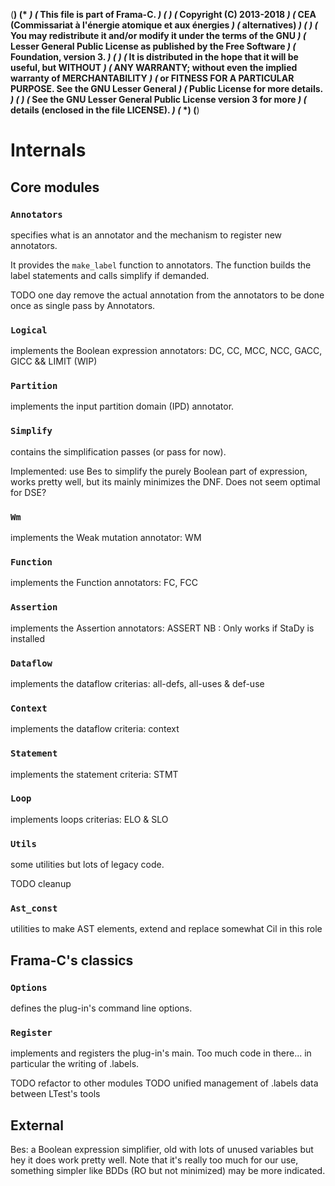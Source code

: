(**************************************************************************)
(*                                                                        *)
(*  This file is part of Frama-C.                                         *)
(*                                                                        *)
(*  Copyright (C) 2013-2018                                               *)
(*    CEA (Commissariat à l'énergie atomique et aux énergies              *)
(*         alternatives)                                                  *)
(*                                                                        *)
(*  You may redistribute it and/or modify it under the terms of the GNU   *)
(*  Lesser General Public License as published by the Free Software       *)
(*  Foundation, version 3.                                                *)
(*                                                                        *)
(*  It is distributed in the hope that it will be useful, but WITHOUT     *)
(*  ANY WARRANTY; without even the implied warranty of MERCHANTABILITY    *)
(*  or FITNESS FOR A PARTICULAR PURPOSE.  See the GNU Lesser General      *)
(*  Public License for more details.                                      *)
(*                                                                        *)
(*  See the GNU Lesser General Public License version 3 for more          *)
(*  details (enclosed in the file LICENSE).                               *)
(*                                                                        *)
(**************************************************************************)

Internals
=========

Core modules
------------

### `Annotators`
specifies what is an annotator and the mechanism to register new annotators.

It provides the `make_label` function to annotators.
The function builds the label statements and calls simplify if demanded.

TODO one day remove the actual annotation from the annotators to be done once
as single pass by Annotators.

### `Logical`
implements the Boolean expression annotators: DC, CC, MCC, NCC, GACC, GICC && LIMIT (WIP)

### `Partition`
implements the input partition domain (IPD) annotator.

### `Simplify`
contains the simplification passes (or pass for now).

Implemented: use Bes to simplify the purely Boolean part of expression, works
pretty well, but its mainly minimizes the DNF. Does not seem optimal for DSE?

### `Wm`
implements the Weak mutation annotator: WM

### `Function`
implements the Function annotators: FC, FCC

### `Assertion`
implements the Assertion annotators: ASSERT
NB : Only works if StaDy is installed

### `Dataflow`
implements the dataflow criterias: all-defs, all-uses & def-use

### `Context`
implements the dataflow criteria: context

### `Statement`
implements the statement criteria: STMT

### `Loop`
implements loops criterias: ELO & SLO

### `Utils`
some utilities but lots of legacy code.

TODO cleanup

### `Ast_const`
utilities to make AST elements, extend and replace somewhat Cil in this role

Frama-C's classics
------------------

### `Options`
defines the plug-in's command line options.

### `Register`
implements and registers the plug-in's main.
Too much code in there... in particular the writing of .labels.

TODO refactor to other modules
TODO unified management of .labels data between LTest's tools


External
--------

Bes: a Boolean expression simplifier, old with lots of unused variables but
hey it does work pretty well.
Note that it's really too much for our use, something simpler like BDDs
(RO but not minimized) may be more indicated.
